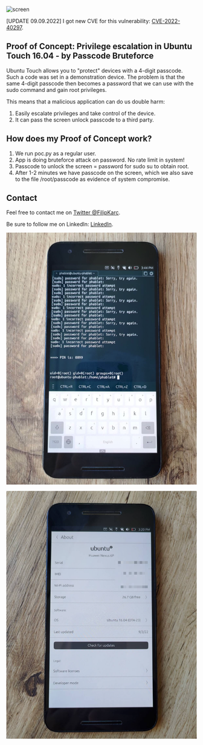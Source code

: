 ![screen](img/ubuntutouch.gif)

[UPDATE 09.09.2022] I got new CVE for this vulnerability: [CVE-2022-40297](https://cve.mitre.org/cgi-bin/cvename.cgi?name=CVE-2022-40297).

## Proof of Concept: Privilege escalation in Ubuntu Touch 16.04 - by Passcode Bruteforce 

Ubuntu Touch allows you to "protect" devices with a 4-digit passcode. Such a code was set in a demonstration device. The problem is that the same 4-digit passcode then 
becomes a password that we can use with the sudo command and gain root privileges.

This means that a malicious application can do us double harm:
1. Easily escalate privileges and take control of the device.
2. It can pass the screen unlock passcode to a third party.

## How does my Proof of Concept work?

1. We run poc.py as a regular user.
2. App is doing bruteforce attack on password. No rate limit in system!
3. Passcode to unlock the screen = password for sudo su to obtain root.
4. After 1-2 minutes we have passcode on the screen, which we also save to the file /root/passcode as evidence of system compromise.

## Contact

Feel free to contact me on [Twitter @FilipKarc](https://twitter.com/FilipKarc).

Be sure to follow me on LinkedIn: [LinkedIn](https://www.linkedin.com/in/filip-karczewski/).


![screen](img/screen2.png)


![screen](img/screen3.png)




  
